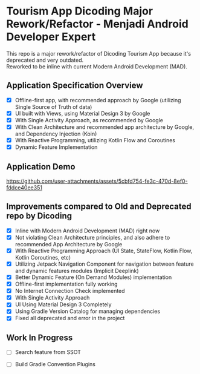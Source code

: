 # Tourism App Dicoding Major Rework/Refactor - Menjadi Android Developer Expert

This repo is a major rework/refactor of Dicoding Tourism App because it's deprecated and very outdated. <br>
Reworked to be inline with current Modern Android Development (MAD). <br>

## Application Specification Overview
- [x] Offline-first app, with recommended approach by Google (utilizing Single Source of Truth of data)
- [x] UI built with Views, using Material Design 3 by Google 
- [x] With Single Activity Approach, as recommended by Google
- [x] With Clean Architecture and recommended app architecture by Google, and Dependency Injection (Koin)
- [x] With Reactive Programming, utilizing Kotlin Flow and Coroutines   
- [x] Dynamic Feature Implementation

## Application Demo
https://github.com/user-attachments/assets/5cbfd754-fe3c-470d-8ef0-fddce40ee351

## Improvements compared to Old and Deprecated repo by Dicoding
- [x] Inline with Modern Android Development (MAD) right now
- [x] Not violating Clean Architecture principles, and also adhere to recommended App Architecture by Google    
- [x] With Reactive Programming Approach (UI State, StateFlow, Kotlin Flow, Kotlin Coroutines, etc)
- [x] Utilizing Jetpack Navigation Component for navigation between feature and dynamic features modules (Implicit Deeplink) 
- [x] Better Dynamic Feature (On Demand Modules) implementation
- [x] Offline-first implementation fully working
- [x] No Internet Connection Check implemented  
- [x] With Single Activity Approach
- [x] UI Using Material Design 3 Completely
- [x] Using Gradle Version Catalog for managing dependencies
- [x] Fixed all deprecated and error in the project 

## Work In Progress
- [ ] Search feature from SSOT
- [ ] Build Gradle Convention Plugins




